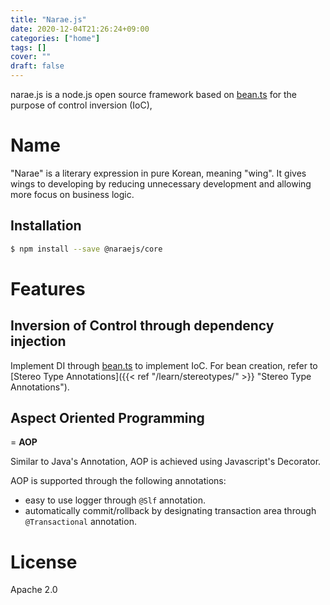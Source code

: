 ```yaml
---
title: "Narae.js"
date: 2020-12-04T21:26:24+09:00
categories: ["home"]
tags: []
cover: ""
draft: false
---
```


narae.js is a node.js open source framework based on [bean.ts](https://github.com/jc-lab/bean.ts) for the purpose of control inversion (IoC),

# Name

"Narae" is a literary expression in pure Korean, meaning "wing". It gives wings to developing by reducing unnecessary development and allowing more focus on business logic.

## Installation

```bash
$ npm install --save @naraejs/core
```

# Features

## Inversion of Control through dependency injection

Implement DI through [bean.ts](https://github.com/jc-lab/bean.ts) to implement IoC.
For bean creation, refer to [Stereo Type Annotations]({{< ref "/learn/stereotypes/" >}} "Stereo Type Annotations").

## Aspect Oriented Programming

= **AOP**

Similar to Java's Annotation, AOP is achieved using Javascript's Decorator.

AOP is supported through the following annotations:
* easy to use logger through `@Slf` annotation.
* automatically commit/rollback by designating transaction area through `@Transactional` annotation.

# License

Apache 2.0

